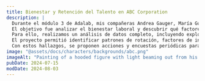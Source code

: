 ```yaml
---
title: Bienestar y Retención del Talento en ABC Corporation
description: |
  Durante el módulo 3 de Adalab, mis compañeras Andrea Gauger, María Guisado, Adriana Arcidiacono y yo (Isa Mañero) desarrollamos este proyecto en Letal Insight Company a petición de ABC Corporation.  
  El objetivo fue analizar el bienestar laboral y descubrir qué factores influyen en la satisfacción y retención del personal.  
  Para ello, realizamos un análisis de datos completo, incluyendo exploración, limpieza, transformación y visualización, además de diseñar una base de datos en SQL.  
  El proyecto permitió identificar patrones de rotación, factores de insatisfacción y diferencias según edad, salario y puesto.  
  Con estos hallazgos, se proponen acciones y encuestas periódicas para mejorar la experiencia laboral y la fidelización del talento.
image: "@assets/docs/characters/backgrounds/abc.png"
imageAlt: "Painting of a hooded figure with light beaming out from his chest"
pubDate: 2024-07-15
modDate: 2024-08-03
---
```

